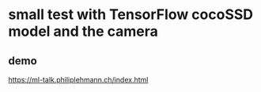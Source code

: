 # small test with TensorFlow cocoSSD model and the camera

## demo
https://ml-talk.philiplehmann.ch/index.html